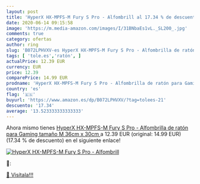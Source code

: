 ```yaml
---
layout: post
title: 'HyperX HX-MPFS-M Fury S Pro - Alfombrill al 17.34 % de descuento'
date: 2020-06-14 09:15:58
image: 'https://m.media-amazon.com/images/I/31BNbaEs1vL._SL200_.jpg'
comments: true
category: ofertas
author: ring
slug: 'B072LPHVXV-es HyperX HX-MPFS-M Fury S Pro - Alfombrilla de ratón para...'
tags: [ 'tole.es','ratón', ]
actualPrice: 12.39 EUR
currency: EUR
price: 12.39
comparePrice: 14.99 EUR
prodname: 'HyperX HX-MPFS-M Fury S Pro - Alfombrilla de ratón para Gaming  tamaño M  36cm x 30cm '
country: 'es'
flag: '🇪🇸'
buyurl: 'https://www.amazon.es/dp/B072LPHVXV/?tag=tolees-21'
descuento: '17.34'
average: '13.523333333333333'
---
```


Ahora mismo tienes [HyperX HX-MPFS-M Fury S Pro - Alfombrilla de ratón para Gaming  tamaño M  36cm x 30cm ](https://www.amazon.es/dp/B072LPHVXV/?tag=tolees-21) a 12.39 EUR (original: 14.99 EUR) (17.34 %  de descuento) en el siguiente enlace!

[![HyperX HX-MPFS-M Fury S Pro - Alfombrill](https://m.media-amazon.com/images/I/31BNbaEs1vL._SL200_.jpg)](https://www.amazon.es/dp/B072LPHVXV/?tag=tolees-21)

🔎:


[🛒 Visítala!!!](https://www.amazon.es/dp/B072LPHVXV/?tag=tolees-21)
